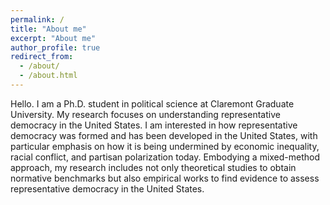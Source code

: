 ```yaml
---
permalink: /
title: "About me"
excerpt: "About me"
author_profile: true
redirect_from: 
  - /about/
  - /about.html
---
```


Hello. I am a Ph.D. student in political science at Claremont Graduate University. My research focuses on understanding representative democracy in the United States. I am interested in how representative democracy was formed and has been developed in the United States, with particular emphasis on how it is being undermined by economic inequality, racial conflict, and partisan polarization today. Embodying a mixed-method approach, my research includes not only theoretical studies to obtain normative benchmarks but also empirical works to find evidence to assess representative democracy in the United States.
